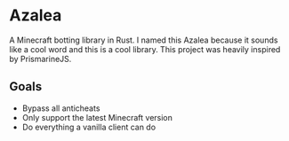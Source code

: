 # Azalea

A Minecraft botting library in Rust.
I named this Azalea because it sounds like a cool word and this is a cool library.
This project was heavily inspired by PrismarineJS.

## Goals

- Bypass all anticheats
- Only support the latest Minecraft version
- Do everything a vanilla client can do


